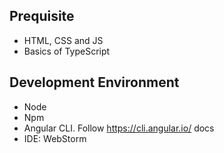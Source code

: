 Prequisite
----------
 - HTML, CSS and JS
 - Basics of TypeScript

Development Environment
-----------------------
 - Node
 - Npm
 - Angular CLI. Follow https://cli.angular.io/ docs
 - IDE: WebStorm
